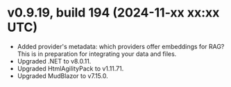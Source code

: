 # v0.9.19, build 194 (2024-11-xx xx:xx UTC)
- Added provider's metadata: which providers offer embeddings for RAG? This is in preparation for integrating your data and files.
- Upgraded .NET to v8.0.11.
- Upgraded HtmlAgilityPack to v1.11.71.
- Upgraded MudBlazor to v7.15.0.